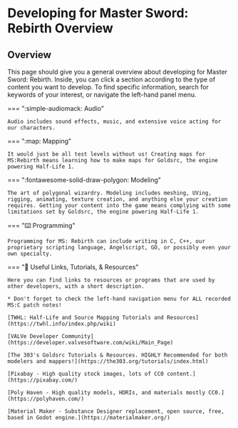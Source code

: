 # Developing for Master Sword: Rebirth Overview
## Overview
This page should give you a general overview about developing for Master Sword: Rebirth. Inside, you can click a section according to the type of content you want to develop. To find specific information, search for keywords of your interest, or navigate the left-hand panel menu.



=== ":simple-audiomack: Audio"

    Audio includes sound effects, music, and extensive voice acting for our characters.



=== ":map: Mapping"

    It would just be all test levels without us! Creating maps for MS:Rebirth means learning how to make maps for Goldsrc, the engine powering Half-Life 1.



=== ":fontawesome-solid-draw-polygon: Modeling"

    The art of polygonal wizardry. Modeling includes meshing, UVing, rigging, animating, texture creation, and anything else your creation requires. Getting your content into the game means complying with some limitations set by Goldsrc, the engine powering Half-Life 1.



=== ":keyboard: Programming"
    
    Programming for MS: Rebirth can include writing in C, C++, our proprietary scripting language, Angelscript, GO, or possibly even your own specialty.



=== ":link: Useful Links, Tutorials, & Resources"

    Here you can find links to resources or programs that are used by other developers, with a short description.

    * Don't forget to check the left-hand navigation menu for ALL recorded MS:C patch notes!

    [TWHL: Half-Life and Source Mapping Tutorials and Resources](https://twhl.info/index.php/wiki)

    [VALVe Developer Community](https://developer.valvesoftware.com/wiki/Main_Page)

    [The 303's Goldsrc Tutorials & Resources. HIGHLY Recommended for both modelers and mappers!](https://the303.org/tutorials/index.html)

    [Pixabay - High quality stock images, lots of CC0 content.](https://pixabay.com/)

    [Poly Haven - High quality models, HDRIs, and materials mostly CC0.](https://polyhaven.com/)

    [Material Maker - Substance Designer replacement, open source, free, based in Godot engine.](https://materialmaker.org/)